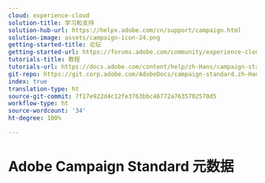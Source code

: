 ```yaml
---
cloud: experience-cloud
solution-title: 学习和支持
solution-hub-url: https://helpx.adobe.com/cn/support/campaign.html
solution-image: assets/campaign-icon-24.png
getting-started-title: 论坛
getting-started-url: https://forums.adobe.com/community/experience-cloud/marketing-cloud/campaign/standard
tutorials-title: 教程
tutorials-url: https://docs.adobe.com/content/help/zh-Hans/campaign-standard-learn/tutorials/overview.html
git-repo: https://git.corp.adobe.com/AdobeDocs/campaign-standard.zh-Hans
index: true
translation-type: ht
source-git-commit: 7f17e922d4c12fe3763bbc46772a7635702570d5
workflow-type: ht
source-wordcount: '34'
ht-degree: 100%

---
```



# Adobe Campaign Standard 元数据
